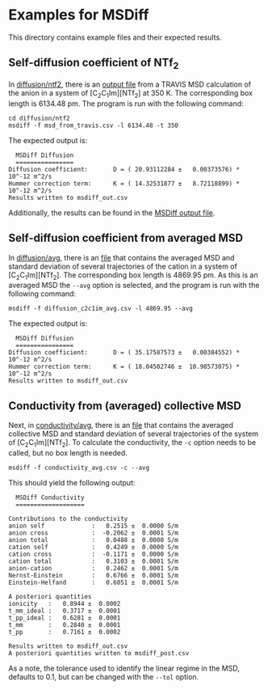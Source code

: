 # Examples for MSDiff

This directory contains example files and their expected results.

## Self-diffusion coefficient of NTf<sub>2</sub>

In [diffusion/ntf2](./diffusion/ntf2/), there is an [output file](./diffusion/ntf2/msd_from_travis.csv) from a TRAVIS MSD calculation of the anion in a system of [C<sub>2</sub>C<sub>1</sub>Im][NTf<sub>2</sub>] at 350 K. 
The corresponding box length is 6134.48 pm.
The program is run with the following command:

```
cd diffusion/ntf2
msdiff -f msd_from_travis.csv -l 6134.48 -t 350
```

The expected output is:

```
  MSDiff Diffusion
  ================
Diffusion coefficient: 		 D = ( 20.93112284 ±   0.00373576) * 10^-12 m^2/s
Hummer correction term: 	 K = ( 14.32531877 ±   8.72118899) * 10^-12 m^2/s
Results written to msdiff_out.csv
```
Additionally, the results can be found in the [MSDiff output file](./ntf2/msdiff_out.csv).

## Self-diffusion coefficient from averaged MSD

In [diffusion/avg](./diffusion/avg/), there is an [file](./diffusion/avg/diffusion_c2c1im_avg.csv) that contains the averaged MSD and standard deviation of several trajectories of the cation in a system of [C<sub>2</sub>C<sub>1</sub>Im][NTf<sub>2</sub>]. 
The corresponding box length is 4869.95 pm.
As this is an averaged MSD the `--avg` option is selected, and the program is run with the following command:

```
msdiff -f diffusion_c2c1im_avg.csv -l 4869.95 --avg
```

The expected output is:

```
  MSDiff Diffusion
  ================
Diffusion coefficient: 		 D = ( 35.17587573 ±   0.00384552) * 10^-12 m^2/s
Hummer correction term: 	 K = ( 18.04502746 ±  10.98573075) * 10^-12 m^2/s
Results written to msdiff_out.csv
```

## Conductivity from (averaged) collective MSD

Next, in [conductivity/avg](./conductivity/avg/), there is an [file](./conductivity/avg/conductivity_avg.csv) that contains the averaged collective MSD and standard deviation of several trajectories of the system of [C<sub>2</sub>C<sub>1</sub>Im][NTf<sub>2</sub>].
To calculate the conductivity, the `-c` option needs to be called, but no box length is needed.

```
msdiff -f conductivity_avg.csv -c --avg
```

This should yield the following output:

```
  MSDiff Conductivity
  ===================

Contributions to the conductivity
anion self             :   0.2515 ±  0.0000 S/m
anion cross            :  -0.2062 ±  0.0001 S/m
anion total            :   0.0488 ±  0.0000 S/m
cation self            :   0.4249 ±  0.0000 S/m
cation cross           :  -0.1171 ±  0.0000 S/m
cation total           :   0.3103 ±  0.0001 S/m
anion-cation           :   0.2462 ±  0.0001 S/m
Nernst-Einstein        :   0.6766 ±  0.0001 S/m
Einstein-Helfand       :   0.6051 ±  0.0001 S/m

A posteriori quantities
ionicity   :   0.8944 ±  0.0002
t_mm_ideal :   0.3717 ±  0.0001
t_pp_ideal :   0.6281 ±  0.0001
t_mm       :   0.2840 ±  0.0001
t_pp       :   0.7161 ±  0.0002

Results written to msdiff_out.csv
A posteriori quantities written to msdiff_post.csv
```

As a note, the tolerance used to identify the linear regime in the MSD, defaults to 0.1, but can be changed with the `--tol` option.